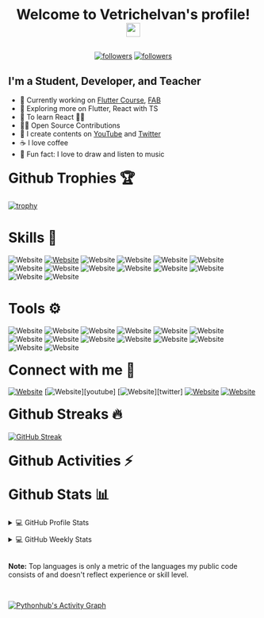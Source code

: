 <h1 align="center">
  Welcome to Vetrichelvan's profile!
  <img src="https://media.giphy.com/media/hvRJCLFzcasrR4ia7z/giphy.gif" width="28">
</h1>

<p align="center" style="margin-top:30px">
  <a href="https://twitter.com/pythonhubdev">
    <img alt="followers" title="Follow me on Twitter" src="https://img.shields.io/twitter/follow/pythonhubdev?color=1DA1F2&labelColor=1DA1F2&label=Follow&logo=twitter&logoColor=white&style=for-the-badge"/></a>
  <a href="https://github.com/pythonhubpy">
    <img alt="followers" title="Follow me on Github" src="https://img.shields.io/github/followers/pythonhubpy?color=181717&labelColor=181717&style=for-the-badge&logo=github&label=Follow"/></a>
</p>

<h2>I'm a Student, Developer, and Teacher</h2>

- 🎯 Currently working on [Flutter Course][youtube], [FAB][vercel]
- 🏫 Exploring more on Flutter, React with TS
- 🥅 To learn React 👩‍💻
- 👯‍♂️ Open Source Contributions
- 📅 I create contents on [YouTube][youtube] and [Twitter][twitter]
- ☕ I love coffee
- 🎉 Fun fact: I love to draw and listen to music

<h1 style="margin-top:20px;">Github Trophies 🏆</h1>

[![trophy](https://github-profile-trophy.vercel.app/?username=pythonhubpy&theme=onedark&margin-w=15&margin-h=15&title=Commit,Followers,Issues,Joined2020&row=1&no-frame=true)](https://github.com/pythonhubpy)

<h1>Skills 🚀</h1>

![Website](https://img.shields.io/badge/Python-3776AB?style=for-the-badge&logo=python&logoColor=white)
[![Website](https://img.shields.io/badge/Flutter%20-%2302569B.svg?&style=for-the-badge&logo=Flutter&logoColor=white)][youtube]
![Website](https://img.shields.io/badge/Django-092E20?style=for-the-badge&logo=django&logoColor=white)
![Website](https://img.shields.io/badge/Dart-0175C2?style=for-the-badge&logo=dart&logoColor=white)
![Website](https://img.shields.io/badge/Flask-000000?style=for-the-badge&logo=flask&logoColor=white)
![Website](https://img.shields.io/badge/JavaScript-323330?style=for-the-badge&logo=javascript&logoColor=F7DF1E)
![Website](https://img.shields.io/badge/TypeScript-007ACC?style=for-the-badge&logo=typescript&logoColor=white)
![Website](https://img.shields.io/badge/angular%20-%23DD0031.svg?&style=for-the-badge&logo=angular&logoColor=white)
![Website](https://img.shields.io/badge/MongoDB-%234ea94b.svg?&style=for-the-badge&logo=mongodb&logoColor=white)
![Website](https://img.shields.io/badge/firebase-%23039BE5.svg?style=for-the-badge&logo=firebase)
![Website](https://img.shields.io/badge/html5%20-%23E34F26.svg?&style=for-the-badge&logo=html5&logoColor=white)
![Website](https://img.shields.io/badge/CSS3-1572B6?style=for-the-badge&logo=css3&logoColor=white)
![Website](https://img.shields.io/badge/Apache%20Airflow%20-%23017CEE.svg?&style=for-the-badge&logo=Apache-Airflow&logoColor=white)
![Website](https://img.shields.io/badge/InVision-FF3366?style=for-the-badge&logo=InVision&logoColor=white)

<h1>Tools ⚙</h1>

![Website](https://img.shields.io/badge/Linux-%23FCC624.svg?&style=for-the-badge&logo=linux&logoColor=black)
![Website](https://img.shields.io/badge/Arch_Linux-1793D1?style=for-the-badge&logo=arch-linux&logoColor=white)
![Website](https://img.shields.io/badge/GIT-%23F05032.svg?&style=for-the-badge&logo=git&logoColor=white)
![Website](https://img.shields.io/badge/GITHUB-%23181717.svg?&style=for-the-badge&logo=github&logoColor=white)
![Website](https://img.shields.io/badge/gitlab-%23181717.svg?style=for-the-badge&logo=gitlab&logoColor=white)
![Website](https://img.shields.io/badge/AWS%20EC2-%23232F3E.svg?&style=for-the-badge&logo=amazon-aws&logoColor=white)
![Website](https://img.shields.io/badge/AWS%20Lambda-%23232F3E.svg?&style=for-the-badge&logo=amazon-aws&logoColor=white)
![Website](https://img.shields.io/badge/HEROKU-%23430098.svg?&style=for-the-badge&logo=heroku&logoColor=white)
![Website](https://img.shields.io/badge/PyCharm-%234ea94b.svg?&style=for-the-badge&logo=pycharm&logoColor=white)
![Website](https://img.shields.io/badge/VS--CODE-%23007ACC.svg?&style=for-the-badge&logo=visual-studio-code&logoColor=white)
![Website](https://img.shields.io/badge/AndroidStudio-%233DDC84.svg?&style=for-the-badge&logo=android-studio&logoColor=white)
![Website](https://img.shields.io/badge/Postman-FF6C37?style=for-the-badge&logo=Postman&logoColor=white)
![Website](https://img.shields.io/badge/Insomnia-5849be?style=for-the-badge&logo=Insomnia&logoColor=white)
![Website](https://img.shields.io/badge/Figma-F24E1E?style=for-the-badge&logo=figma&logoColor=white)

<h1 style="margin-top:20px">Connect with me 📩</h1>

<!-- [![Website](https://img.shields.io/badge/instagram-%23E4405F.svg?&style=for-the-badge&logo=instagram&logoColor=white)][instagram] -->

[![Website](https://img.shields.io/badge/linkedin-%230077B5.svg?&style=for-the-badge&logo=linkedin&logoColor=white)][linkedin]
[![Website](https://img.shields.io/badge/youtube-%23FF0000.svg?&style=for-the-badge&logo=youtube&logoColor=white")][youtube]
[![Website](https://img.shields.io/badge/twitter-%23FFF.svg?&style=for-the-badge&logo=twitter&logoColor=white")][twitter]
[![Website](https://img.shields.io/badge/gmail-%23D14836.svg?&style=for-the-badge&logo=gmail&logoColor=white)](pythonhub.py@gmail.com)
[![Website](https://img.shields.io/badge/Discord-7289DA?style=for-the-badge&logo=discord&logoColor=white)](https://discord.gg/PmjDrBVhkb)

<h1 style="margin-top:20px;">Github Streaks 🔥</h1>

[![GitHub Streak](https://github-readme-streak-stats.herokuapp.com/?user=pythonhubpy&theme=dracula&hide_border=true)](https://git.io/streak-stats)


<h1 style="margin-top:20px;">Github Activities ⚡</h1>
<!--START_SECTION:activity-->

<h1 style="margin-top:20px;">Github Stats 📊</h1>
<details> 
  <summary>💻 GitHub Profile Stats</summary>
  <br/>
    <a href="https://github.com/anuraghazra/github-readme-stats"><img alt="Pythonhub's Github Stats" src="https://github-readme-stats-pythonhubpy.vercel.app/api?username=pythonhubpy&show_icons=true&hide_border=true&&count_private=true&include_all_commits=true"/></a>
  <a href="https://github.com/anuraghazra/github-readme-stats"><img alt="Pythonhub's Top Languages" src="https://github-readme-stats-pythonhubpy.vercel.app/api/top-langs/?username=pythonhubpy&layout=compact&theme=react&hide_border=true&bg_color=0D1117&langs_count=8&hide=jupyter%20notebook"/></a>
  <br/>
</details>

<details style="margin-top:10px;"> 
  <summary>💻 GitHub Weekly Stats</summary>
  <br/>
  <a href="https://github.com/anuraghazra/github-readme-stats"><img alt="Pythonhub's Top Languages" src="https://github-readme-stats-pythonhubpy.vercel.app/api/wakatime?username=Vetrichelvan&hide_border=true&theme=react&langs_count=6"/></a>
  <br/>
 </details>

<br>

<b>Note:</b> Top languages is only a metric of the languages my public code consists of and doesn't reflect experience or skill level.

<br>

<a href="https://github.com/ashutosh00710/github-readme-activity-graph"><img alt="Pythonhub's Activity Graph" src="https://activity-graph.herokuapp.com/graph?username=pythonhubpy&bg_color=0D1117&color=5BCDEC&line=5BCDEC&point=FFFFFF&hide_border=true"/></a>

[youtube]: https://www.youtube.com/c/pythonhub

<!-- [instagram]: https://www.instagram.com/pythonhubdev/ -->

[linkedin]: https://www.linkedin.com/in/vetrichelvan
[twitter]: https://twitter.com/pythonhubdev
[vercel]: https://fab.vercel.app/
